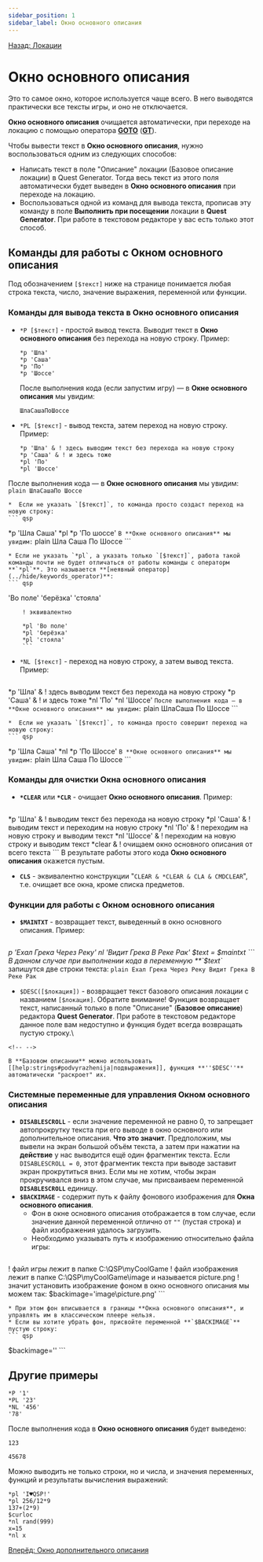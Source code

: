 ```yaml
---
sidebar_position: 1
sidebar_label: Окно основного описания
---
```

[Назад: Локации](../locations)

# Окно основного описания

Это то самое окно, которое используется чаще всего. В него выводятся практически все тексты игры, и оно не отключается.

**Окно основного описания** очищается автоматически, при переходе на локацию с помощью оператора **[GOTO](../goto)** (**[GT](../goto)**).

Чтобы вывести текст в **Окно основного описания**, нужно воспользоваться одним из следующих способов:

*  Написать текст в поле "Описание" локации (Базовое описание локации) в Quest Generator. Тогда весь текст из этого поля автоматически будет выведен в **Окно основного описания** при переходе на локацию.
*  Воспользоваться одной из команд для вывода текста, прописав эту команду в поле **Выполнить при посещении** локации в **Quest Generator**. При работе в текстовом редакторе у вас есть только этот способ.

## Команды для работы с Окном основного описания

Под обозначением `[$текст]` ниже на странице понимается любая строка текста, число, значение выражения, переменной или функции.

### Команды для вывода текста в Окно основного описания

* `*P [$текст]` - простой вывод текста. Выводит текст в **Окно основного описания** без перехода на новую строку. Пример: 
    ``` qsp
	*p 'Шла'
    *p 'Саша'
    *p 'По'
    *p 'Шоссе'
	```
	 После выполнения кода (если запустим игру) — в **Окне основного описания** мы увидим:
    ```plain
	ШлаСашаПоШоссе
	```

* `*PL [$текст]` - вывод текста, затем переход на новую строку. Пример:
    ``` qsp
	*p 'Шла' & ! здесь выводим текст без перехода на новую строку
    *p 'Саша' & ! и здесь тоже
    *pl 'По'
    *pl 'Шоссе'
    ```
 После выполнения кода — в **Окне основного описания** мы увидим:
    ``` plain
ШлаСашаПо
    Шоссе
    ```

    *  Если не указать `[$текст]`, то команда просто создаст переход на новую строку:
    ``` qsp
*p 'Шла Саша'
        *pl
        *p 'По шоссе'
        ```
В **Окне основного описания** мы увидим:
    ``` plain
Шла Саша
        По Шоссе
        ```

    * Если не указать `*pl`, а указать только `[$текст]`, работа такой команды почти не будет отличаться от работы команды с операторм **`*pl`**. Это называется **[неявный оператор](../hide/keywords_operator)**:
    ``` qsp
'Во поле'
        'берёзка'
        'стояла'

        ! эквивалентно

        *pl 'Во поле'
        *pl 'берёзка'
        *pl 'стояла'
        ```

* `*NL [$текст]` - переход на новую строку, а затем вывод текста. Пример:
    ``` qsp
*p 'Шла' & ! здесь выводим текст без перехода на новую строку
    *p 'Саша' & ! и здесь тоже
    *nl 'По'
    *nl 'Шоссе'
    ```
После выполнения кода — в **Окне основного описания** мы увидим:
    ``` plain
ШлаСаша
    По
    Шоссе
    ```

    *  Если не указать `[$текст]`, то команда просто совершит переход на новую строку:
    ``` qsp
*p 'Шла Саша'
        *nl
        *p 'По Шоссе'
        ```
В **Окне основного описания** мы увидим:
    ``` plain
Шла Саша
        По Шоссе
        ```


### Команды для очистки Окна основного описания

*  **`*CLEAR`** или **`*CLR`** - очищает **Окно основного описания**. Пример:
    ``` qsp
  *p 'Шла'    & ! выводим текст без перехода на новую строку
      *pl 'Саша'  & ! выводим текст и переходим на новую строку
      *nl 'По'    & ! переходим на новую строку и выводим текст
      *nl 'Шоссе' & ! переходим на новую строку и выводим текст
      *clear      & ! очищаем окно основного описания от всего текста
    ```
В результате работы этого кода **Окно основного описания** окажется пустым.
*  **`CLS`** - эквивалентно конструкции "`CLEAR & *CLEAR & CLA & CMDCLEAR`", т.е. очищает все окна, кроме списка предметов.

### Функции для работы с Окном основного описания

*  **`$MAINTXT`** - возвращает текст, выведенный в окно основного описания. Пример:
    ``` qsp
*p 'Ехал Грека Через Реку'
    *nl 'Видит Грека В Реке Рак'
    $text = $maintxt
    ```
 В данном случае при выполнении кода в переменную **`$text`** запишутся две строки текста:
    ``` plain
Ехал Грека Через Реку
    Видит Грека В Реке Рак
    ```

*  `$DESC([$локация])` - возвращает текст базового описания локации с названием `[$локация]`. Обратите внимание! Функция возвращает текст, написанный только в поле "Описание" (**Базовое описание**) редактора **Quest Generator**. При работе в текстовом редакторе данное поле вам недоступно и функция будет всегда возвращать пустую строку.\

```{=html}
<!-- -->
```
    В **Базовом описании** можно использовать [[help:strings#podvyrazhenija|подвыражения]], функция **''$DESC''** автоматически "раскроет" их.

### Системные переменные для управления Окном основного описания

*  **`DISABLESCROLL`** - если значение переменной не равно 0, то запрещает автопрокрутку текста при его выводе в окно основного или дополнительное описания. **Что это значит**. Предположим, мы вывели на экран большой объём текста, а затем при нажатии на **действие** у нас выводится ещё один фрагментик текста. Если `DISABLESCROLL = 0`, этот фрагментик текста при выводе заставит экран прокрутиться вниз. Если мы не хотим, чтобы экран прокручивался вниз в этом случае, мы присваиваем переменной **`DISABLESCROLL`** единицу.
* **`$BACKIMAGE`** - содержит путь к файлу фонового изображения для **Окна основного описания**.
    * Фон в окне основного описания отображается в том случае, если значение данной переменной отлично от `""` (пустая строка) и файл изображения удалось загрузить.
    * Необходимо указывать путь к изображению относительно файла игры:
    ``` qsp
! файл игры лежит в папке C:\QSP\myCoolGame
        ! файл изображения лежит в папке C:\QSP\myCoolGame\image и называется picture.png
        ! значит установить изображение фоном в окно основного описания мы можем так:
        $backimage='image\picture.png'
        ```

    * При этом фон вписывается в границы **Окна основного описания**, и управлять им в классическом плеере нельзя.
    * Если вы хотите убрать фон, присвойте переменной **`$BACKIMAGE`** пустую строку:
    ``` qsp
$backimage=''
        ```


## Другие примеры

``` qsp
*P '1'
*PL '23'
*NL '456'
'78'
```

После выполнения кода в **Окно основного описания** будет выведено:

``` plain
123

45678
```

Можно выводить не только строки, но и числа, и значения переменных, функций и результаты вычисления выражений:

``` qsp
*pl 'I♥QSP!'
*pl 256/12*9
137+(2*9)
$curloc
*nl rand(999)
x=15
*nl x
```

[Вперёд: Окно дополнительного описания](stat)
